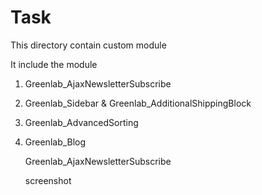 # Task
This directory contain custom module 

It include the module 

1) Greenlab_AjaxNewsletterSubscribe
2) Greenlab_Sidebar & Greenlab_AdditionalShippingBlock
3) Greenlab_AdvancedSorting
4) Greenlab_Blog

   Greenlab_AjaxNewsletterSubscribe

   screenshot
   
   


